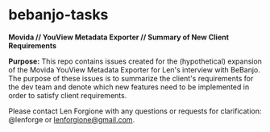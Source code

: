 # bebanjo-tasks
**Movida // YouView Metadata Exporter // Summary of New Client Requirements**

**Purpose:** This repo contains issues created for the (hypothetical) expansion of the Movida YouView Metadata Exporter for Len's interview with BeBanjo. The purpose of these issues is to summarize the client's requirements for the dev team and denote which new features need to be implemented in order to satisfy client requirements.

Please contact Len Forgione with any questions or requests for clarification: @lenforge or lenforgione@gmail.com.
